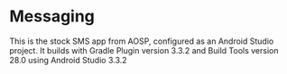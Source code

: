 # Messaging
This is the stock SMS app from AOSP, configured as an Android Studio project. It builds with Gradle Plugin version 3.3.2 and Build Tools version 28.0 using Android Studio 3.3.2

